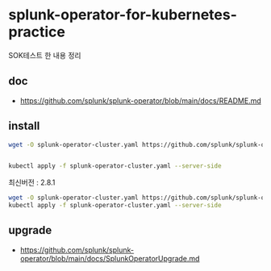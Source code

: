 # splunk-operator-for-kubernetes-practice
SOK테스트 한 내용 정리

## doc

- https://github.com/splunk/splunk-operator/blob/main/docs/README.md

## install

```bash
wget -O splunk-operator-cluster.yaml https://github.com/splunk/splunk-operator/releases/download/2.5.2/splunk-operator-cluster.yaml


kubectl apply -f splunk-operator-cluster.yaml --server-side

```

최신버전 : 2.8.1

```bash
wget -O splunk-operator-cluster.yaml https://github.com/splunk/splunk-operator/releases/download/2.8.1/splunk-operator-cluster.yaml
kubectl apply -f splunk-operator-cluster.yaml --server-side
```

## upgrade

- https://github.com/splunk/splunk-operator/blob/main/docs/SplunkOperatorUpgrade.md

